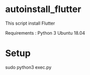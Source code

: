 # autoinstall_flutter

This script install Flutter


Requirements :
Python 3
Ubuntu 18.04

# Setup
sudo python3 exec.py
